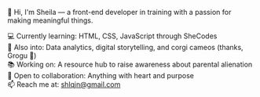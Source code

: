 👋 Hi, I'm Sheila — a front-end developer in training with a passion for making meaningful things.  

💻 Currently learning: HTML, CSS, JavaScript through SheCodes  
🧠 Also into: Data analytics, digital storytelling, and corgi cameos (thanks, Grogu 🐾)  
📚 Working on: A resource hub to raise awareness about parental alienation  
🤝 Open to collaboration: Anything with heart and purpose  
📫 Reach me at: shlqjn@gmail.com 

<!---
shlqjn/shlqjn is a ✨ special ✨ repository because its `README.md` (this file) appears on your GitHub profile.
You can click the Preview link to take a look at your changes.
--->
